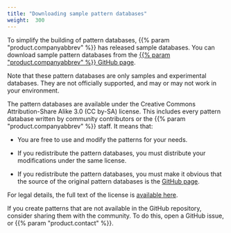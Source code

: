 ```yaml
---
title: "Downloading sample pattern databases"
weight:  300
---
```

<!-- DISCLAIMER: This file is based on the syslog-ng Open Source Edition documentation https://github.com/balabit/syslog-ng-ose-guides/commit/2f4a52ee61d1ea9ad27cb4f3168b95408fddfdf2 and is used under the terms of The syslog-ng Open Source Edition Documentation License. The file has been modified by Axoflow. -->

To simplify the building of pattern databases, {{% param "product.companyabbrev" %}} has released sample databases. You can download sample pattern databases from the [{{% param "product.companyabbrev" %}} GitHub page](https://github.com/syslog-ng/syslog-ng-patterndb/).

Note that these pattern databases are only samples and experimental databases. They are not officially supported, and may or may not work in your environment.

The pattern databases are available under the Creative Commons Attribution-Share Alike 3.0 (CC by-SA) license. This includes every pattern database written by community contributors or the {{% param "product.companyabbrev" %}} staff. It means that:

  - You are free to use and modify the patterns for your needs.

  - If you redistribute the pattern databases, you must distribute your modifications under the same license.

  - If you redistribute the pattern databases, you must make it obvious that the source of the original pattern databases is the [GitHub page](https://github.com/syslog-ng/syslog-ng-patterndb/).

For legal details, the full text of the license is [available here](https://creativecommons.org/licenses/by-sa/3.0/us/legalcode).

If you create patterns that are not available in the GitHub repository, consider sharing them with the community. To do this, open a GitHub issue, or {{% param "product.contact" %}}.
